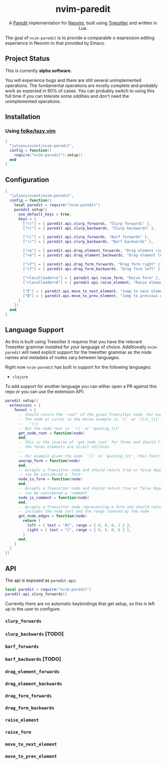 <div align="center">
  <h1>nvim-paredit</h1>
</div>

<div align="center">
  <p>
    A <a href="https://paredit.org/">Paredit</a> implementation for <a href="https://github.com/neovim/neovim/">Neovim</a>, built using <a href="https://github.com/tree-sitter/tree-sitter">Treesitter</a> and written in Lua.
  </p>
</div>

The goal of `nvim-paredit` is to provide a comparable s-expression editing experience in Neovim to that provided by Emacs.

## Project Status

This is currently **alpha software**.

You will experience bugs and there are still several unimplemented operations. The fundamental operations are mostly complete and probably work as expected in 90% of cases. You can probably switch to using this full time if you can tolerate some oddities and don't need the unimplemented operations.

## Installation

### Using [folke/lazy.vim](https://github.com/folke/lazy.nvim)

```lua
{ 
  "julienvincent/nvim-paredit",
  config = function()
    require("nvim-paredit").setup()
  end
}
```

## Configuration

```lua
{
  "julienvincent/nvim-paredit",
  config = function()
    local paredit = require("nvim-paredit")
    paredit.setup({
      use_default_keys = true,
      keys = {
        [">)"] = { paredit.api.slurp_forwards, "Slurp forwards" },
        [">("] = { paredit.api.slurp_backwards, "Slurp backwards" },

        ["<)"] = { paredit.api.slurp_forwards, "Barf forwards" },
        ["<("] = { paredit.api.slurp_backwards, "Barf backwards" },

        [">e"] = { paredit.api.drag_element_forwards, "Drag element right" },
        ["<e"] = { paredit.api.drag_element_backwards, "Drag element left" },

        [">f"] = { paredit.api.drag_form_forwards, "Drag form right" },
        ["<f"] = { paredit.api.drag_form_backwards, "Drag form left" },

        ["<localleader>o"] = { paredit.api.raise_form, "Raise form" },
        ["<localleader>O"] = { paredit.api.raise_element, "Raise element" },

        ["E"] = { paredit.api.move_to_next_element, "Jump to next element tail" },
        ["B"] = { paredit.api.move_to_prev_element, "Jump to previous element head" },
      }
    })
  end
}
```

## Language Support

As this is built using Treesitter it requires that you have the relevant Treesitter grammar installed for your language of choice. Additionally `nvim-paredit` will need explicit support for the treesitter grammar as the node names and metadata of nodes vary between languages. 

Right now `nvim-paredit` has built in support for the following languages:

+ `clojure`

To add support for another language you can either open a PR against this repo or you can use the extension API:

```lua
paredit.setup({
  extensions = {
    fennel = {
      -- Should return the 'root' of the given Treesitter node. For example:
      -- The node at cursor in the below example is `()` or 'list_lit': 
      --   '(|)
      -- But the node root is `'()` or 'quoting_lit'
      get_node_root = function(node)
      end,
      -- This is the inverse of `get_node_root` for forms and should find the inner node for which
      -- the forms elements are direct children.
      --
      -- For example given the node `'()` or 'quoting_lit', this function should return `()` or 'list_lit'.
      unwrap_form = function(node)
      end,
      -- Accepts a Treesitter node and should return true or false depending on whether the given node
      -- can be considered a 'form'
      node_is_form = function(node)
      end,
      -- Accepts a Treesitter node and should return true or false depending on whether the given node
      -- can be considered a 'comment'
      node_is_comment = function(node)
      end,
      -- Accepts a Treesitter node representing a form and should return the 'edges' of the node. This
      -- includes the node text and the range covered by the node
      get_node_edges = function(node)
        return {
          left = { text = "#{", range = { 0, 0, 0, 2 } },
          right = { text = "}", range = { 0, 5, 0, 6 } },
        }
      end,
    }
  }
})
```

## API

The api is exposed as `paredit.api`:

```lua
local paredit = require("nvim-paredit")
paredit.api.slurp_forwards()
```

Currently there are no automatic keybindings that get setup, so this is left up to the user to configure.

### **`slurp_forwards`**
### **`slurp_backwards`** [TODO]
### **`barf_forwards`**
### **`barf_backwards`** [TODO]

### **`drag_element_forwards`**
### **`drag_element_backwards`**

### **`drag_form_forwards`**
### **`drag_form_backwards`**

### **`raise_element`**
### **`raise_form`**

### **`move_to_next_element`**
### **`move_to_prev_element`**
